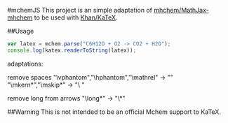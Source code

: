 #mchemJS
This project is an simple adaptation of [mhchem/MathJax-mhchem](https://github.com/mhchem/MathJax-mhchem) to be used with [Khan/KaTeX](https://github.com/Khan/KaTeX/).

##Usage
```javascript
var latex = mchem.parse("C6H12O + O2 -> CO2 + H2O");
console.log(katex.renderToString(latex));
```

adaptations:

remove spaces
"\\vphantom","\\hphantom","\\mathrel" -> ""
"\\mkern*","\\mskip*" -> "\\ "

remove long from arrows
"\\long*" -> "\\*" 

##Warning
This is not intended to be an official Mchem support to KaTeX.
